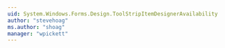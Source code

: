 ```yaml
---
uid: System.Windows.Forms.Design.ToolStripItemDesignerAvailability
author: "stevehoag"
ms.author: "shoag"
manager: "wpickett"
---
```

